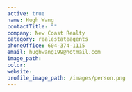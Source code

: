 ```yaml
---
active: true
name: Hugh Wang
contactTitle: ""
company: New Coast Realty
category: realestateagents
phoneOffice: 604-374-1115
email: hughwang199@hotmail.com
image_path:
color:
website:
profile_image_path: /images/person.png
---
```

